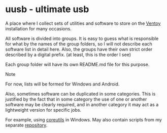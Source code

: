 # uusb - ultimate usb

A place where I collect sets of utilities and software to store on the [Ventoy](https://github.com/ventoy/Ventoy) installation for many occasions.

All software is divided into groups. It is easy to guess what is responsible for what by the names of the group folders, so I will not describe each software list in detail here. Also, the groups have their own strict order described by a digital prefix. (at least, this is the order I see)

Each group folder will have its own README.md file for this purpose.

> [!NOTE]
> For now, lists will be formed for Windows and Android. <p>
> Also, sometimes software can be duplicated in some categories. This is justified by the fact that in some category the use of one or another software may be clearly required, and in another category it may act as a lightweight version for specific jobs.
> 
> For example, using [coreutils](https://github.com/uutils/coreutils) in Windows.
> May also contain scripts from my separate [repository](https://github.com/col83/scripts).